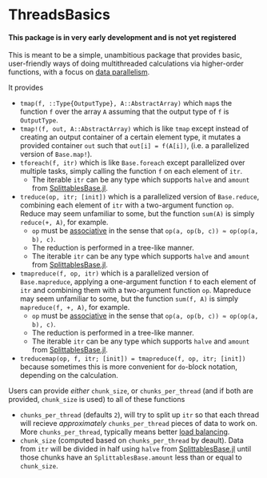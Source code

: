# ThreadsBasics

#### This package is in very early development and is not yet registered

This is meant to be a simple, unambitious package that provides basic, user-friendly ways of doing 
multithreaded calculations via higher-order functions, with a focus on [data parallelism](https://en.wikipedia.org/wiki/Data_parallelism).

It provides

- `tmap(f, ::Type{OutputType}, A::AbstractArray)` which `map`s
the function `f` over the array `A` assuming that the output type of `f` is `OutputType`.
- `tmap!(f, out, A::AbstractArray)` which is like `tmap` except instead of creating an output container of a certain element type, it mutates a provided container `out` such that `out[i] = f(A[i])`, (i.e. a parallelized version of `Base.map!`).
- `tforeach(f, itr)` which is like `Base.foreach` except parallelized over multiple tasks, simply calling the function `f` on each element of `itr`.
    - The iterable `itr` can be any type which supports `halve` and `amount` from [SplittablesBase.jl](https://github.com/JuliaFolds2/SplittablesBase.jl).
- `treduce(op, itr; [init])` which is a parallelized version of `Base.reduce`, combining each element of `itr` with a two-argument function `op`. Reduce may seem unfamiliar to some, but the function `sum(A)` is simply `reduce(+, A)`, for example.
    - `op` must be [associative](https://en.wikipedia.org/wiki/Associative_property) in the sense that `op(a, op(b, c)) ≈ op(op(a, b), c)`.
	- The reduction is performed in a tree-like manner.
    - The iterable `itr` can be any type which supports `halve` and `amount` from [SplittablesBase.jl](https://github.com/JuliaFolds2/SplittablesBase.jl).
- `tmapreduce(f, op, itr)` which is a parallelized version of `Base.mapreduce`, applying a one-argument function `f` to each element of `itr` and combining them with a two-argument function `op`. Mapreduce may seem unfamiliar to some, but the function `sum(f, A)` is simply `mapreduce(f, +, A)`, for example.
    - `op` must be [associative](https://en.wikipedia.org/wiki/Associative_property) in the sense that `op(a, op(b, c)) ≈ op(op(a, b), c)`.
	- The reduction is performed in a tree-like manner.
	- The iterable `itr` can be any type which supports `halve` and `amount` from [SplittablesBase.jl](https://github.com/JuliaFolds2/SplittablesBase.jl).
- `treducemap(op, f, itr; [init]) = tmapreduce(f, op, itr; [init])` because sometimes this is more convenient for `do`-block notation, depending on the calculation. 


Users can provide *either* `chunk_size`, or `chunks_per_thread` (and if both are provided, `chunk_size` is used) to all of these functions 
- `chunks_per_thread` (defaults `2`), will try to split up `itr` so that each thread will recieve *approximately* `chunks_per_thread` pieces of data to work on. More `chunks_per_thread`, typically means better [load balancing](https://en.wikipedia.org/wiki/Load_balancing_(computing)).
- `chunk_size` (computed based on `chunks_per_thread` by deault). Data from `itr` will be divided in half using `halve` from [SplittablesBase.jl](https://github.com/JuliaFolds2/SplittablesBase.jl) until those chunks have an `SplittablesBase.amount` less than or equal to `chunk_size`.
